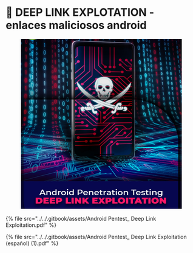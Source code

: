 # 👾 DEEP LINK EXPLOTATION - enlaces maliciosos android



<figure><img src="../../.gitbook/assets/Android-Pentest_-Deep-Link-Exploitation-pdf.png" alt=""><figcaption></figcaption></figure>



{% file src="../../.gitbook/assets/Android Pentest_ Deep Link Exploitation.pdf" %}



{% file src="../../.gitbook/assets/Android Pentest_ Deep Link Exploitation (español) (1).pdf" %}

